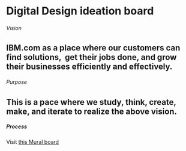 # Digital Design ideation board

###### Vision
## IBM.com as a place where our customers can find solutions,  get their jobs done, and grow their businesses efficiently and effectively.

###### Purpose
## This is a pace where we study, think, create, make, and iterate to realize the above vision.

##### Process
Visit [this Mural board](https://app.mural.co/invitation/mural/wonilsworkspace4185/1582209029425?sender=wonilsuh19286&key=f2e51bb4-7a90-45ca-9a4b-3b1e231f2d14)
